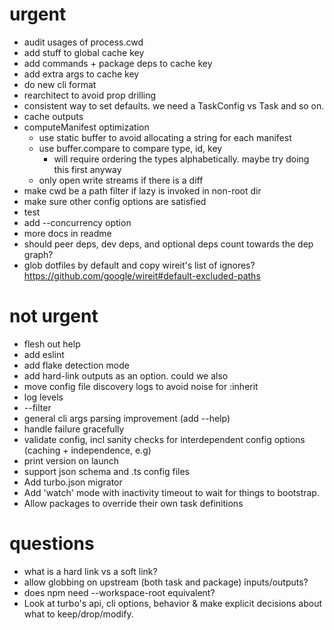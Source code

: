 # urgent

- audit usages of process.cwd
- add stuff to global cache key
- add commands + package deps to cache key
- add extra args to cache key
- do new cli format
- rearchitect to avoid prop drilling
- consistent way to set defaults. we need a TaskConfig vs Task and so on.
- cache outputs
- computeManifest optimization
  - use static buffer to avoid allocating a string for each manifest
  - use buffer.compare to compare type, id, key
    - will require ordering the types alphabetically. maybe try doing this first anyway
  - only open write streams if there is a diff
- make cwd be a path filter if lazy is invoked in non-root dir
- make sure other config options are satisfied
- test
- add --concurrency option
- more docs in readme
- should peer deps, dev deps, and optional deps count towards the dep graph?
- glob dotfiles by default and copy wireit's list of ignores? https://github.com/google/wireit#default-excluded-paths

# not urgent

- flesh out help
- add eslint
- add flake detection mode
- add hard-link outputs as an option. could we also
- move config file discovery logs to avoid noise for :inherit
- log levels
- --filter
- general cli args parsing improvement (add --help)
- handle failure gracefully
- validate config, incl sanity checks for interdependent config options (caching + independence, e.g)
- print version on launch
- support json schema and .ts config files
- Add turbo.json migrator
- Add 'watch' mode with inactivity timeout to wait for things to bootstrap.
- Allow packages to override their own task definitions

# questions

- what is a hard link vs a soft link?
- allow globbing on upstream (both task and package) inputs/outputs?
- does npm need --workspace-root equivalent?
- Look at turbo's api, cli options, behavior & make explicit decisions about what to keep/drop/modify.
